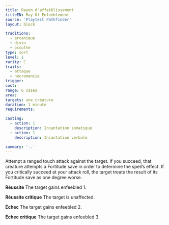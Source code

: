 ```yaml
---
title: Rayon d'affaiblissement
titleEN: Ray Of Enfeeblement
source: 'Playtest Pathfinder'
layout: block

traditions:
  - arcanique
  - divin
  - occulte
type: sort
level: 1
rarity: C
traits:
  - attaque
  - nécromancie
trigger: 
cost: 
range: 6 cases
area: 
targets: une créature
duration: 1 minute
requirements: 

casting:
  - action: 1
    description: Incantation somatique
  - action: 1
    description: Incantation verbale

summary: '..'
---
```

Attempt a ranged touch attack against the target. If you succeed, that creature attempts a Fortitude save in order to determine the spell’s effect. If you critically succeed at your attack roll, the target treats the result of its Fortitude save as one degree worse.

**Réussite** The target gains enfeebled 1.

**Réussite critique** The target is unaffected.

**Échec** The target gains enfeebled 2.

**Échec critique** The target gains enfeebled 3.